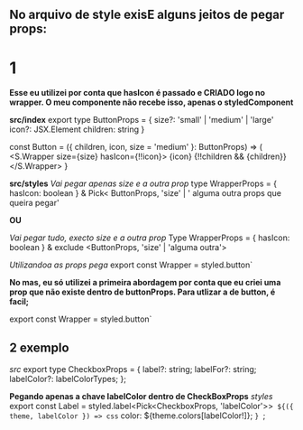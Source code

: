 <!-- https://dev.to/busypeoples/notes-on-typescript-pick-exclude-and-higher-order-components-40cp -->
## No arquivo de style exisE alguns jeitos de pegar props:

# 1

**Esse eu utilizei por conta que hasIcon é passado e CRIADO logo no wrapper. O meu componente não recebe isso, apenas o styledComponent**

**src/index**
export type ButtonProps = {
  size?: 'small' | 'medium' | 'large'
  icon?: JSX.Element
  children: string
}

const Button = ({ children, icon, size = 'medium' }: ButtonProps) => (
  <S.Wrapper size={size} hasIcon={!!icon}> 
      {icon}
      {!!children && <span>{children}</span>}
  </S.Wrapper>
}

**src/styles**
*Vai pegar apenas size e a outra prop*
type WrapperProps = { hasIcon: boolean } & Pick<
  ButtonProps,
  'size' | ' alguma outra props que queira pegar'
>

**OU**

*Vai pegar tudo, execto size e a outra prop*
Type WrapperProps = { hasIcon: boolean } & exclude
<ButtonProps, 
  'size' | 'alguma outra'> 


*Utilizandoa as props pega*
export const Wrapper = styled.button<WrapperProps>` 

**No mas, eu só utilizei a primeira abordagem por conta que eu criei uma prop que não existe dentro de buttonProps. Para utlizar a de button, é facil;**

export const Wrapper = styled.button<ButtonProps>` 



## 2 exemplo

*src*
export type CheckboxProps = {
  label?: string;
  labelFor?: string;
  labelColor?: labelColorTypes;
};

**Pegando apenas a chave labelColor dentro de CheckBoxProps**
*styles*
export const Label = styled.label<Pick<CheckboxProps, 'labelColor'>>`
  ${({ theme, labelColor }) => css`
    color: ${theme.colors[labelColor!]};
  `}
`;
